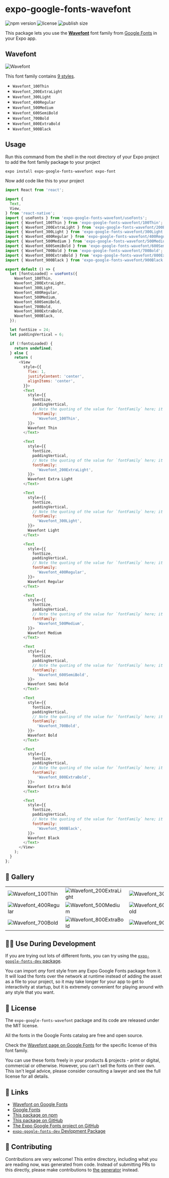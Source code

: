 # expo-google-fonts-wavefont

![npm version](https://flat.badgen.net/npm/v/expo-google-fonts-wavefont)
![license](https://flat.badgen.net/github/license/expo/google-fonts)
![publish size](https://flat.badgen.net/packagephobia/install/expo-google-fonts-wavefont)

This package lets you use the [**Wavefont**](https://fonts.google.com/specimen/Wavefont) font family from [Google Fonts](https://fonts.google.com/) in your Expo app.

## Wavefont

![Wavefont](./font-family.png)

This font family contains [9 styles](#-gallery).

- `Wavefont_100Thin`
- `Wavefont_200ExtraLight`
- `Wavefont_300Light`
- `Wavefont_400Regular`
- `Wavefont_500Medium`
- `Wavefont_600SemiBold`
- `Wavefont_700Bold`
- `Wavefont_800ExtraBold`
- `Wavefont_900Black`

## Usage

Run this command from the shell in the root directory of your Expo project to add the font family package to your project
```sh
expo install expo-google-fonts-wavefont expo-font
```

Now add code like this to your project
```js
import React from 'react';

import {
  Text,
  View,
} from 'react-native';
import { useFonts } from 'expo-google-fonts-wavefont/useFonts';
import { Wavefont_100Thin } from 'expo-google-fonts-wavefont/100Thin';
import { Wavefont_200ExtraLight } from 'expo-google-fonts-wavefont/200ExtraLight';
import { Wavefont_300Light } from 'expo-google-fonts-wavefont/300Light';
import { Wavefont_400Regular } from 'expo-google-fonts-wavefont/400Regular';
import { Wavefont_500Medium } from 'expo-google-fonts-wavefont/500Medium';
import { Wavefont_600SemiBold } from 'expo-google-fonts-wavefont/600SemiBold';
import { Wavefont_700Bold } from 'expo-google-fonts-wavefont/700Bold';
import { Wavefont_800ExtraBold } from 'expo-google-fonts-wavefont/800ExtraBold';
import { Wavefont_900Black } from 'expo-google-fonts-wavefont/900Black';

export default () => {
  let [fontsLoaded] = useFonts({
    Wavefont_100Thin,
    Wavefont_200ExtraLight,
    Wavefont_300Light,
    Wavefont_400Regular,
    Wavefont_500Medium,
    Wavefont_600SemiBold,
    Wavefont_700Bold,
    Wavefont_800ExtraBold,
    Wavefont_900Black,
  });

  let fontSize = 24;
  let paddingVertical = 6;

  if (!fontsLoaded) {
    return undefined;
  } else {
    return (
      <View
        style={{
          flex: 1,
          justifyContent: 'center',
          alignItems: 'center',
        }}>
        <Text
          style={{
            fontSize,
            paddingVertical,
            // Note the quoting of the value for `fontFamily` here; it expects a string!
            fontFamily:
              'Wavefont_100Thin',
          }}>
          Wavefont Thin
        </Text>

        <Text
          style={{
            fontSize,
            paddingVertical,
            // Note the quoting of the value for `fontFamily` here; it expects a string!
            fontFamily:
              'Wavefont_200ExtraLight',
          }}>
          Wavefont Extra Light
        </Text>

        <Text
          style={{
            fontSize,
            paddingVertical,
            // Note the quoting of the value for `fontFamily` here; it expects a string!
            fontFamily:
              'Wavefont_300Light',
          }}>
          Wavefont Light
        </Text>

        <Text
          style={{
            fontSize,
            paddingVertical,
            // Note the quoting of the value for `fontFamily` here; it expects a string!
            fontFamily:
              'Wavefont_400Regular',
          }}>
          Wavefont Regular
        </Text>

        <Text
          style={{
            fontSize,
            paddingVertical,
            // Note the quoting of the value for `fontFamily` here; it expects a string!
            fontFamily:
              'Wavefont_500Medium',
          }}>
          Wavefont Medium
        </Text>

        <Text
          style={{
            fontSize,
            paddingVertical,
            // Note the quoting of the value for `fontFamily` here; it expects a string!
            fontFamily:
              'Wavefont_600SemiBold',
          }}>
          Wavefont Semi Bold
        </Text>

        <Text
          style={{
            fontSize,
            paddingVertical,
            // Note the quoting of the value for `fontFamily` here; it expects a string!
            fontFamily:
              'Wavefont_700Bold',
          }}>
          Wavefont Bold
        </Text>

        <Text
          style={{
            fontSize,
            paddingVertical,
            // Note the quoting of the value for `fontFamily` here; it expects a string!
            fontFamily:
              'Wavefont_800ExtraBold',
          }}>
          Wavefont Extra Bold
        </Text>

        <Text
          style={{
            fontSize,
            paddingVertical,
            // Note the quoting of the value for `fontFamily` here; it expects a string!
            fontFamily:
              'Wavefont_900Black',
          }}>
          Wavefont Black
        </Text>
      </View>
    );
  }
};

```

## 🔡 Gallery


||||
|-|-|-|
|![Wavefont_100Thin](.//100Thin/Wavefont_100Thin.ttf.png)|![Wavefont_200ExtraLight](.//200ExtraLight/Wavefont_200ExtraLight.ttf.png)|![Wavefont_300Light](.//300Light/Wavefont_300Light.ttf.png)||
|![Wavefont_400Regular](.//400Regular/Wavefont_400Regular.ttf.png)|![Wavefont_500Medium](.//500Medium/Wavefont_500Medium.ttf.png)|![Wavefont_600SemiBold](.//600SemiBold/Wavefont_600SemiBold.ttf.png)||
|![Wavefont_700Bold](.//700Bold/Wavefont_700Bold.ttf.png)|![Wavefont_800ExtraBold](.//800ExtraBold/Wavefont_800ExtraBold.ttf.png)|![Wavefont_900Black](.//900Black/Wavefont_900Black.ttf.png)||


## 👩‍💻 Use During Development

If you are trying out lots of different fonts, you can try using the [`expo-google-fonts-dev` package](https://github.com/freeboub/google-fonts/tree/master/font-packages/dev#readme).

You can import *any* font style from any Expo Google Fonts package from it. It will load the fonts
over the network at runtime instead of adding the asset as a file to your project, so it may take longer
for your app to get to interactivity at startup, but it is extremely convenient
for playing around with any style that you want.

## 📖 License

The `expo-google-fonts-wavefont` package and its code are released under the MIT license.

All the fonts in the Google Fonts catalog are free and open source.

Check the [Wavefont page on Google Fonts](https://fonts.google.com/specimen/Wavefont) for the specific license of this font family.

You can use these fonts freely in your products & projects - print or digital, commercial or otherwise. However, you can't sell the fonts on their own. This isn't legal advice, please consider consulting a lawyer and see the full license for all details.

## 🔗 Links

- [Wavefont on Google Fonts](https://fonts.google.com/specimen/Wavefont)
- [Google Fonts](https://fonts.google.com/)
- [This package on npm](https://www.npmjs.com/package/expo-google-fonts-wavefont)
- [This package on GitHub](https://github.com/freeboub/google-fonts/tree/master/font-packages/wavefont)
- [The Expo Google Fonts project on GitHub](https://github.com/freeboub/google-fonts)
- [`expo-google-fonts-dev` Devlopment Package](https://github.com/freeboub/google-fonts/tree/master/font-packages/dev)

## 🤝 Contributing

Contributions are very welcome! This entire directory, including what you are reading now, was generated from code. Instead of submitting PRs to this directly, please make contributions to [the generator](https://github.com/freeboub/google-fonts/tree/master/packages/generator) instead.
